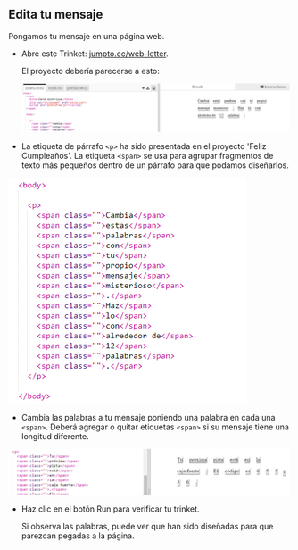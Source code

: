 ## Edita tu mensaje

Pongamos tu mensaje en una página web.

+ Abre este Trinket: <a href="http://jumpto.cc/web-letter" target="_blank">jumpto.cc/web-letter</a>.
    
    El proyecto debería parecerse a esto:
    
    ![captura de pantalla](images/letter-starter.png)

+ La etiqueta de párrafo `<p>` ha sido presentada en el proyecto 'Feliz Cumpleaños'. La etiqueta `<span>` se usa para agrupar fragmentos de texto más pequeños dentro de un párrafo para que podamos diseñarlos.

![captura de pantalla](images/letter-placeholder.png)

+ Cambia las palabras a tu mensaje poniendo una palabra en cada una `<span>`. Deberá agregar o quitar etiquetas `<span>` si su mensaje tiene una longitud diferente. 

![captura de pantalla](images/letter-message.png)

+ Haz clic en el botón Run para verificar tu trinket.
    
    Si observa las palabras, puede ver que han sido diseñadas para que parezcan pegadas a la página.